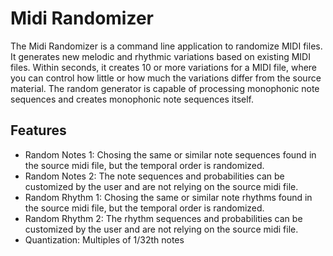# Midi Randomizer

The Midi Randomizer is a command line application to randomize MIDI files. It generates new melodic and rhythmic variations based on existing MIDI files. Within seconds, it creates 10 or more variations for a MIDI file, where you can control how little or how much the variations differ from the source material.
The random generator is capable of processing monophonic note sequences and creates monophonic note sequences itself. 

## Features

- Random Notes 1: Chosing the same or similar note sequences found in the source midi file, but the temporal order is randomized.
- Random Notes 2: The note sequences and probabilities can be customized by the user and are not relying on the source midi file.
- Random Rhythm 1: Chosing the same or similar note rhythms found in the source midi file, but the temporal order is randomized.
- Random Rhythm 2: The rhythm sequences and probabilities can be customized by the user and are not relying on the source midi file.
- Quantization: Multiples of 1/32th notes

